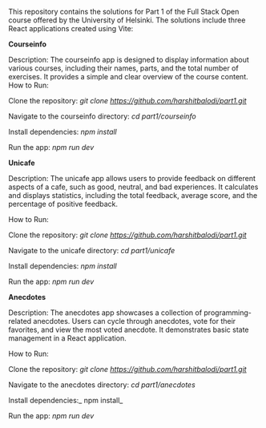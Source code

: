 This repository contains the solutions for Part 1 of the Full Stack Open course offered by the University of Helsinki. The solutions include three React applications created using Vite:

**Courseinfo**

Description: The courseinfo app is designed to display information about various courses, including their names, parts, and the total number of exercises. It provides a simple and clear overview of the course content.
How to Run:

Clone the repository: _git clone https://github.com/harshitbalodi/part1.git_

Navigate to the courseinfo directory: _cd part1/courseinfo_

Install dependencies: _npm install_

Run the app: _npm run dev_

**Unicafe**

Description: The unicafe app allows users to provide feedback on different aspects of a cafe, such as good, neutral, and bad experiences. It calculates and displays statistics, including the total feedback, average score, and the percentage of positive feedback.

How to Run:

Clone the repository: _git clone https://github.com/harshitbalodi/part1.git_

Navigate to the unicafe directory: _cd part1/unicafe_

Install dependencies: _npm install_

Run the app: _npm run dev_

**Anecdotes**

Description: The anecdotes app showcases a collection of programming-related anecdotes. Users can cycle through anecdotes, vote for their favorites, and view the most voted anecdote. It demonstrates basic state management in a React application.

How to Run:

Clone the repository: _git clone https://github.com/harshitbalodi/part1.git_

Navigate to the anecdotes directory: _cd part1/anecdotes_

Install dependencies:_ npm install_

Run the app: _npm run dev_
